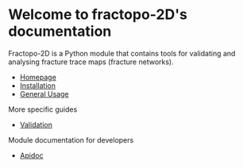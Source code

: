 # Welcome to fractopo-2D's documentation

Fractopo-2D is a Python module that contains tools for validating and analysing
fracture trace maps (fracture networks).

* [Homepage]()
* [Installation](installation.md)
* [General Usage](usage.md)

More specific guides

* [Validation](validation/basics.md)

Module documentation for developers

* [Apidoc](apidoc/fractopo)

